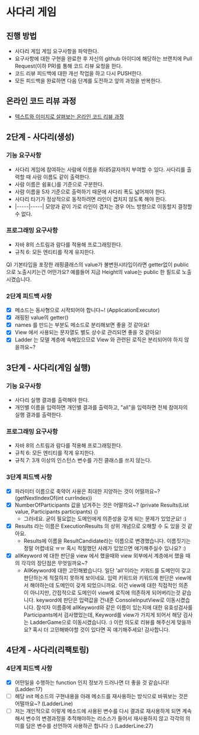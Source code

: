 # 사다리 게임
## 진행 방법
* 사다리 게임 게임 요구사항을 파악한다.
* 요구사항에 대한 구현을 완료한 후 자신의 github 아이디에 해당하는 브랜치에 Pull Request(이하 PR)를 통해 코드 리뷰 요청을 한다.
* 코드 리뷰 피드백에 대한 개선 작업을 하고 다시 PUSH한다.
* 모든 피드백을 완료하면 다음 단계를 도전하고 앞의 과정을 반복한다.

## 온라인 코드 리뷰 과정
* [텍스트와 이미지로 살펴보는 온라인 코드 리뷰 과정](https://github.com/nextstep-step/nextstep-docs/tree/master/codereview)

## 2단계 - 사다리(생성)
### 기능 요구사항
- 사다리 게임에 참여하는 사람에 이름을 최대5글자까지 부여할 수 있다. 사다리를 출력할 때 사람 이름도 같이 출력한다.
- 사람 이름은 쉼표(,)를 기준으로 구분한다.
- 사람 이름을 5자 기준으로 출력하기 때문에 사다리 폭도 넓어져야 한다.
- 사다리 타기가 정상적으로 동작하려면 라인이 겹치지 않도록 해야 한다.
- |-----|-----| 모양과 같이 가로 라인이 겹치는 경우 어느 방향으로 이동할지 결정할 수 없다.

### 프로그래밍 요구사항
- 자바 8의 스트림과 람다를 적용해 프로그래밍한다.
- 규칙 6: 모든 엔티티를 작게 유지한다.

Q) 기본타입을 포장한 래핑클래스의 value가 불변원시타입이라면 getter없이 public으로 노출시키는건 어떤가요? 예를들어 지금 Height의 value는 public 한 필드로 노출시켰습니다.

### 2단계 피드백 사항
- [x] 메소드는 동사형으로 시작되어야 합니다~! (ApplicationExecutor)
- [x] 래핑된 value의 getter()
- [x] names 를 만드는 부분도 메소드로 분리해보면 좋을 것 같아요!
- [x] View 에서 사용되는 문자열도 별도 상수로 관리되면 좋을 것 같아요!
- [x] Ladder 는 모델 계층에 속해있으므로 View 와 관련된 로직은 분리되어야 하지 않을까요~?

## 3단계 - 사다리(게임 실행)
### 기능 요구사항
- 사다리 실행 결과를 출력해야 한다.
- 개인별 이름을 입력하면 개인별 결과를 출력하고, "all"을 입력하면 전체 참여자의 실행 결과를 출력한다.

### 프로그래밍 요구사항
- 자바 8의 스트림과 람다를 적용해 프로그래밍한다.
- 규칙 6: 모든 엔티티를 작게 유지한다.
- 규칙 7: 3개 이상의 인스턴스 변수를 가진 클래스를 쓰지 않는다.

### 3단계 피드백 사항
- [x] 파라미터 이름으로 축약어 사용은 최대한 지양하는 것이 어떨까요~? (getNextIndexOf(int currIndex))
- [x] NumberOfParticipants 값을 넘겨주는 것은 어떨까요~? (private Results(List<String> value, Participants participants) {)
    - 그러네요. 굳이 필요없는 도메인에게 의존성을 갖게 되는 문제가 있었군요! :)
- [x] Results 라는 이름은 ExecutionResults 의 상위 개념으로 오해할 수 도 있을 것 같아요.
    - Results에 이름을 ResultCandidate라는 이름으로 변경했습니다. 이름짓기는 정말 어렵네요 ㅠㅠ 혹시 적절했던 사례가 있었으면 얘기해주실수 있나요? :) 
- [x] allKeyword 에 대한 판단을 view 에서 했을때와 view 외부에서 계층에서 했을 때의 각각의 장단점은 무엇일까요~?
    - AllKeyword에 대한 고민해봤습니다. 일단 'all'이라는 키워드를 도메인이 갖고 판단하는게 적절하지 못하게 보이네요. 
    입력 키워드와 키워드에 판단은 view에서 해야하는데 도메인이 갖게 되었으니까요. 이건 view에 대한 직접적인 의존이 아니지만, 간접적으로 도메인이 view에 로직에 의존하게 되어버리는것 같습니다. 
    keyword에 판단은 입력값을 건내준 ConsoleInputView로 이동시켰습니다.
    참석자 이름중에 allKeyword와 같은 이름이 있는지에 대한 유효성검사를 Participants에서 검사했었는데, Keyword를 view가 가지게 되어서 해당 검사는 LadderGame으로 이동시켰습니다. :)
    이런 의도로 리뷰를 해주신게 맞을까요? 혹시 더 고민해봐야할 것이 있다면 꼭 얘기해주세요! 감사합니다.
    
## 4단계 - 사다리(리팩토링)

### 4단계 피드백 사항
- [x] 어떤일을 수행하는 function 인지 정보가 드러나면 더 좋을 것 같습니다! (Ladder:17)
- [ ] 해당 init 메소드의 구현내용을 아래 메소드를 재사용하는 방식으로 바꿔보는 것은 어떨까요~? (LadderLine)
- [ ] 저는 개인적으로 이렇게 메소드에 사용된 변수를 다시 결과로 재사용하게 되면 계속해서 변수의 변경과정을 추적해야하는 리소스가 들어서 재사용하지 않고 각각의 의미를 담은 변수를 선언하여 사용하곤 합니다 :) (LadderLine:27)